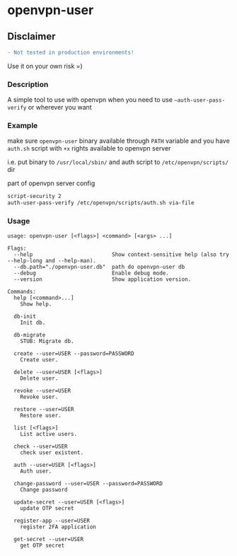 # openvpn-user

## Disclaimer
```diff
- Not tested in production environments! 
```


Use it on your own risk =)

### Description 
A simple tool to use with openvpn when you need to use `–auth-user-pass-verify` or wherever you want

### Example
make sure `openvpn-user` binary available through `PATH` variable and you have `auth.sh` script with `+x` rights available to openvpn server

i.e. put binary to `/usr/local/sbin/` and auth script to `/etc/openvpn/scripts/` dir

part of openvpn server config
```bash
script-security 2
auth-user-pass-verify /etc/openvpn/scripts/auth.sh via-file
```


### Usage
```
usage: openvpn-user [<flags>] <command> [<args> ...]

Flags:
  --help                         Show context-sensitive help (also try --help-long and --help-man).
  --db.path="./openvpn-user.db"  path do openvpn-user db
  --debug                        Enable debug mode.
  --version                      Show application version.

Commands:
  help [<command>...]
    Show help.

  db-init
    Init db.

  db-migrate
    STUB: Migrate db.

  create --user=USER --password=PASSWORD
    Create user.

  delete --user=USER [<flags>]
    Delete user.

  revoke --user=USER
    Revoke user.

  restore --user=USER
    Restore user.

  list [<flags>]
    List active users.

  check --user=USER
    check user existent.

  auth --user=USER [<flags>]
    Auth user.

  change-password --user=USER --password=PASSWORD
    Change password

  update-secret --user=USER [<flags>]
    update OTP secret

  register-app --user=USER
    register 2FA application

  get-secret --user=USER
    get OTP secret

```

